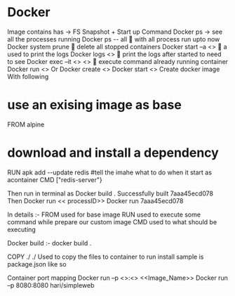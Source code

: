 # Docker


Image contains has -> FS Snapshot + Start up Command 
Docker ps -> see all the processes running 
Docker ps -- all  with all process run upto now 
Docker system prune  delete all stopped containers 
Docker start –a <<container id >>  a used to print the logs 
Docker logs <<contanersid>>  print the logs after started to need to see 
Docker exec –it <<contenerid>> <<command >>  execute command already running container 
Docker run <<imageName>> 
Or 
Docker create <<immagename>>
Docker start <<containeridwhich is coming from above >>
Create docker image 
With following 
# use an exising image as base 
FROM alpine
# download and install a dependency 
RUN apk add --update redis
#tell the imahe what to do when it start as acontainer
CMD ["redis-server"}

Then run in terminal as 
Docker build .
Successfully built 7aaa45ecd078 
Then 
Docker run << processID>>
Docker run 7aaa45ecd078

In details :- 
FROM used for base image 
RUN used to execute some command while prepare our custom image
CMD used to what should be executing 
 
Docker build :-  docker build . 

COPY ./ ./ 
Used to copy the files to container to run install sample is package.json like so 

Container port mapping 
Docker run –p <<local network port>>:<<Docker port>> <<Image_Name>>
Docker run –p 8080:8080 hari/simpleweb

